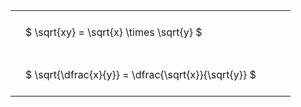 ---
---

<style type="text/css">
#T_78be5 th.col_heading {
  text-align: left;
  font-size: 1em;
}
#T_78be5 td {
  text-align: left;
  font-size: 1em;
  padding: 1.5em;
}
#T_78be5_row0_col0, #T_78be5_row1_col0 {
  width: 400px;
  white-space: pre-wrap;
}
</style>
<table id="T_78be5">
  <thead>
  </thead>
  <tbody>
    <tr>
      <td id="T_78be5_row0_col0" class="data row0 col0" >$ \sqrt{xy} = \sqrt{x} \times \sqrt{y} $</td>
    </tr>
    <tr>
      <td id="T_78be5_row1_col0" class="data row1 col0" >$ \sqrt{\dfrac{x}{y}} = \dfrac{\sqrt{x}}{\sqrt{y}} $</td>
    </tr>
  </tbody>
</table>
